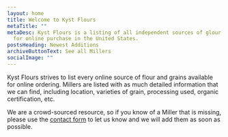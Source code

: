 ```yaml
---
layout: home
title: Welcome to Kyst Flours
metaTitle: ""
metaDesc: Kyst Flours is a listing of all independent sources of glour available
  for online purchase in the United States.
postsHeading: Newest Additions
archiveButtonText: See all Millers
socialImage: ""
---
```

Kyst Flours strives to list every online source of flour and grains available for online ordering. Millers are listed with as much detailed information that we can find, including location, varieties of grain, processing used, organic certification, etc.

We are a crowd-sourced resource, so if you know of a Miller that is missing, please use the [contact form](/contact/index.html) to let us know and we will add them as soon as possible.